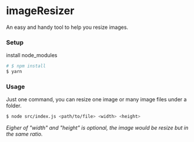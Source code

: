 # imageResizer

An easy and handy tool to help you resize images.

### Setup

install node_modules

```bash
# $ npm install
$ yarn
```

### Usage

Just one command, you can resize one image or many image files under a folder.

```bash
$ node src/index.js <path/to/file> <width> <height>
```

_Eigher of "width" and "height" is optional, the image would be resize but in the same ratio._
